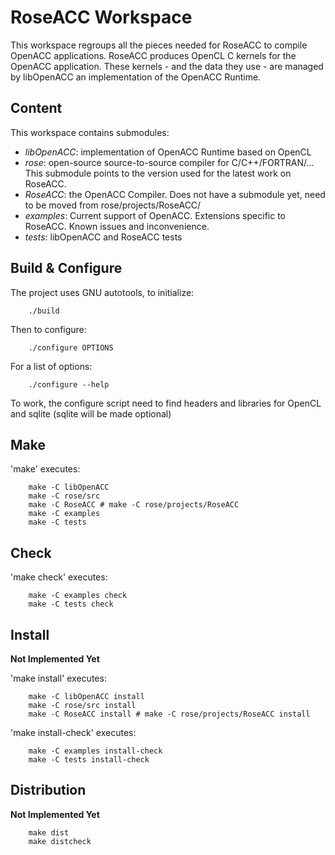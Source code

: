 RoseACC Workspace
=================

This workspace regroups all the pieces needed for RoseACC to compile OpenACC applications.
RoseACC produces OpenCL C kernels for the OpenACC application.
These kernels - and the data they use - are managed by libOpenACC an implementation of the OpenACC Runtime.

## Content

This workspace contains submodules:
 * _libOpenACC_: implementation of OpenACC Runtime based on OpenCL
 * _rose_:       open-source source-to-source compiler for C/C++/FORTRAN/... This submodule points to the version used for the latest work on RoseACC.
 * _RoseACC_:    the OpenACC Compiler. Does not have a submodule yet, need to be moved from rose/projects/RoseACC/
 * _examples_:   Current support of OpenACC. Extensions specific to RoseACC. Known issues and inconvenience.
 * _tests_:      libOpenACC and RoseACC tests

## Build & Configure

The project uses GNU autotools, to initialize:
```shell
    ./build
```
Then to configure:
```shell
    ./configure OPTIONS
```
For a list of options:
```shell
    ./configure --help
```
To work, the configure script need to find headers and libraries for OpenCL and sqlite (sqlite will be made optional)

## Make

'make' executes:
```shell
    make -C libOpenACC
    make -C rose/src
    make -C RoseACC # make -C rose/projects/RoseACC
    make -C examples
    make -C tests
```

## Check

'make check' executes:
```shell
    make -C examples check
    make -C tests check
```

## Install

**Not Implemented Yet**

'make install' executes:
```shell
    make -C libOpenACC install
    make -C rose/src install
    make -C RoseACC install # make -C rose/projects/RoseACC install
```

'make install-check' executes:
```shell
    make -C examples install-check
    make -C tests install-check
```
    

## Distribution

**Not Implemented Yet**

```shell
    make dist
    make distcheck
```

